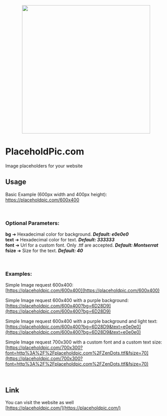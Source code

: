<p align="center"><a href="https://placeholdpic.com" target="_blank"><img src="https://placeholdpic.com/placeholdpic.png" width="400"></a></p>

# PlaceholdPic.com

Image placeholders for your website


## Usage

Basic Example (600px width and 400px height):
https://placeholdpic.com/600x400

<br>

### Optional Parameters:

**bg** ➜ Hexadecimal color for background. ***Default: e0e0e0***<br>
**text** ➜ Hexadecimal color for text. ***Default: 333333***<br>
**font** ➜ Url for a custom font. Only .ttf are accepted. ***Default: Montserrat***<br>
**fsize** ➜ Size for the text. ***Default: 40***


<br>

### Examples:

Simple Image request 600x400:<br>
[https://placeholdpic.com/600x400](https://placeholdpic.com/600x400)

Simple Image request 600x400 with a purple background:<br>
[https://placeholdpic.com/600x400?bg=6D28D9](https://placeholdpic.com/600x400?bg=6D28D9)

Simple Image request 600x400 with a purple background and light text:<br>
[https://placeholdpic.com/600x400?bg=6D28D9&text=e0e0e0](https://placeholdpic.com/600x400?bg=6D28D9&text=e0e0e0)

Simple Image request 700x300 with a custom font and a custom text size:<br>
[https://placeholdpic.com/700x300?font=http%3A%2F%2Fplaceholdpic.com%2FZenDots.ttf&fsize=70](https://placeholdpic.com/700x300?font=http%3A%2F%2Fplaceholdpic.com%2FZenDots.ttf&fsize=70)

<br>

## Link

You can visit the website as well<br>
[https://placeholdpic.com/](https://placeholdpic.com/)

